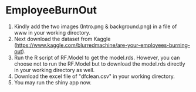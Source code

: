 # EmployeeBurnOut

1. Kindly add the two images (Intro.png & background.png) in a file of www in your working directory.
2. Next download the dataset from Kaggle (https://www.kaggle.com/blurredmachine/are-your-employees-burning-out).
3. Run the R script of RF.Model to get the model.rds. However, you can choose not to run the RF.Model but to download the model.rds directly in your working directory as well.
4. Download the excel file of "dfclean.csv" in your working directory.
5. You may run the shiny app now.
